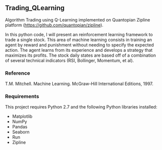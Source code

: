 ## Trading_QLearning

Algorithm Trading using Q-Learning implemented on Quantopian Zipline platform (https://github.com/quantopian/zipline).

In this python code, I will present an reinforcement learning framework to trade a single stock. This area of machine learning consists in training an agent by reward and punishment without needing to specify the expected action. The agent learns from its experience and develops a strategy that maximizes its profits. The stock daily states are based off of a combination of several technical indicators (RSI, Bollinger, Momentum, et al).

### Reference

T.M. Mitchell. Machine Learning. McGraw-Hill International Editions, 1997.  

### Requirements

This project requires Python 2.7 and the following Python libraries installed:
* Matplotlib 
* NumPy 
* Pandas 
* Seaborn 
* Run 
* Zipline
